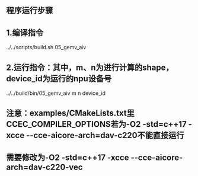 ## 程序运行步骤

## 1.编译指令 
../../scripts/build.sh 05_gemv_aiv
## 2.运行指令：其中，m、n为进行计算的shape，device_id为运行的npu设备号
../../build/bin/05_gemv_aiv m n device_id

## 注意：examples/CMakeLists.txt里CCEC_COMPILER_OPTIONS若为-O2 -std=c++17 -xcce --cce-aicore-arch=dav-c220不能直接运行
## 需要修改为-O2 -std=c++17 -xcce --cce-aicore-arch=dav-c220-vec